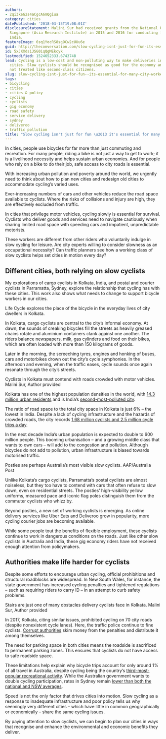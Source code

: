 ```yaml
---
authors:
- 2qi3keG2s4aCgcA6mQgiua
category: cities
datePublished: '2018-03-15T19:08:01Z'
disclosureStatement: Malini Sur had received grants from the National University of
  Singapore (Asia Research Institute) in 2015 and 2016 for conducting fieldwork in
  India.
featureImage: 6sq1YocRS8sgOCw2cUUu6e
guid: http://theconversation.com/slow-cycling-isnt-just-for-fun-its-essential-for-many-city-workers-92505
id: 5xJKXds1JSG0iqQgMEkcyk
lastmodified: 1524652333.6743748
lead: Cycling is a low-cost and non-polluting way to make deliveries in congested
  cities. Slow cyclists should be recognised as good for the economy and environment,
  not treated like second-class citizens.
slug: slow-cycling-isnt-just-for-fun--its-essential-for-many-city-workers
tags:
- bicycling
- cities
- cities & policy
- cycling
- cyclists
- gig economy
- road safety
- service delivery
- sydney
- deliveroo
- traffic pollution
title: "Slow cycling isn't just for fun \u2013 it's essential for many city workers"
---
```

In cities, people use bicycles for far more than just commuting and recreation. For many people, riding a bike is not just a way to get to work; it is a livelihood necessity and helps sustain urban economies. And for people who rely on a bike to do their job, safe access to city roads is essential. 

With increasing urban pollution and poverty around the world, we urgently need to think about how to plan new cities and redesign old cities to accommodate cycling’s varied uses.

Ever-increasing numbers of cars and other vehicles reduce the road space available to cyclists. Where the risks of collisions and injury are high, they are effectively excluded from traffic. 

In cities that privilege motor vehicles, cycling slowly is essential for survival. Cyclists who deliver goods and services need to navigate cautiously when sharing limited road space with speeding cars and impatient, unpredictable motorists. 

These workers are different from other riders who voluntarily indulge in slow cycling for leisure. Are city experts willing to consider slowness as an occupational necessity? Can traffic planners see how a working class of slow cyclists helps set cities in motion every day? 

## Different cities, both relying on slow cyclists

My explorations of cargo cyclists in Kolkata, India, and postal and courier cyclists in Parramatta, Sydney, explore the relationship that cycling has with these cities. This work also shows what needs to change to support bicycle workers in our cities.

Life Cycle explores the place of the bicycle in the everyday lives of city dwellers in Kolkata.

In Kolkata, cargo cyclists are central to the city’s informal economy. At dawn, the sounds of creaking bicycles fill the streets as heavily greased chains rotate and aluminium containers clank against one another. The riders balance newspapers, milk, gas cylinders and food on their bikes, which are often loaded with more than 150 kilograms of goods. 

Later in the morning, the screeching tyres, engines and honking of buses, cars and motorbikes drown out the city’s cycle symphonies. In the afternoon and evening, when the traffic eases, cycle sounds once again resonate through the city’s streets. 

[](https://images.theconversation.com/files/209641/original/file-20180309-30994-9z2nz5.jpg?ixlib=rb-1.1.0&q=45&auto=format&w=1000&fit=clip) Cyclists in Kolkata must contend with roads crowded with motor vehicles. Malini Sur, Author provided

Kolkata has one of the highest population densities in the world, with [14.3 million urban residents](http://worldpopulationreview.com/world-cities/kolkata-population/) and is India’s [second-most-polluted city](http://www.indiaenvironmentportal.org.in/content/381267/citizens-report-air-quality-and-mobility-in-kolkata/).

The ratio of road space to the total city space in Kolkata is just 6% – the lowest in India. Despite a lack of cycling infrastructure and the hazards of crowded roads, the city records [1.68 million cyclists and 2.5 million cycle trips a day](http://switchon.org.in/case.pdf).

In the next decade India’s urban population is expected to double to 600 million people. This booming urbanisation – and a growing middle class that wants to own cars – will add to the congestion and pollution. Although bicycles do not add to pollution, urban infrastructure is biased towards motorised traffic.

[](https://images.theconversation.com/files/209636/original/file-20180309-30972-1a17b37.jpg?ixlib=rb-1.1.0&q=45&auto=format&w=1000&fit=clip) Posties are perhaps Australia’s most visible slow cyclists. AAP/Australia Post

Unlike Kolkata’s cargo cyclists, Parramatta’s postal cyclists are almost noiseless, but they too have to contend with cars that often refuse to slow down, even on residential streets. The posties’ high-visibility yellow uniforms, measured pace and iconic flag poles distinguish them from the commuter cyclists who whizz by.

Beyond posties, a new set of working cyclists is emerging. As online delivery services like Uber Eats and Deliveroo grow in popularity, more cycling courier jobs are becoming available. 

While some people tout the benefits of flexible employment, these cyclists continue to work in dangerous conditions on the roads. Just like other slow cyclists in Australia and India, these gig economy riders have not received enough attention from policymakers.

## Authorities make life harder for cyclists

Despite some efforts to encourage urban cycling, official prohibitions and structural roadblocks are widespread. In New South Wales, for instance, the state government has increased cycling penalties and tightened regulations – such as requiring riders to carry ID – in an attempt to curb safety problems. 

[](https://images.theconversation.com/files/209643/original/file-20180309-30989-1n5mql9.jpeg?ixlib=rb-1.1.0&q=45&auto=format&w=1000&fit=clip) Stairs are just one of many obstacles delivery cyclists face in Kolkata. Malini Sur, Author provided

In 2017, Kolkata, citing similar issues, prohibited cycling on 70 city roads (despite nonexistent cycle lanes). Here, the traffic police continue to fine cyclists. [Corrupt authorities](https://scroll.in/article/828176/in-kolkata-citizens-resist-police-attempts-to-squeeze-bicycles-off-the-road) skim money from the penalties and distribute it among themselves. 

The need for parking space in both cities means the roadside is sacrificed to permanent parking zones. This ensures that cyclists do not have access to safe roadside space. 

These limitations help explain why bicycle trips account for only around 1% of all travel in Australia, despite cycling being the country’s [third-most-popular recreational activity](https://journals.humankinetics.com/doi/abs/10.1123/jpah.7.2.267). While the Australian government wants to double cycling participation, rates in Sydney remain [lower than both the national and NSW averages](http://www.bicyclecouncil.com.au/publication/national-cycling-participation-survey-2015).

Speed is not the only factor that drives cities into motion. Slow cycling as a response to inadequate infrastructure and poor policy tells us why seemingly very different cities – which have little in common geographically or economically – share the same cycling issues. 

By paying attention to slow cyclists, we can begin to plan our cities in ways that recognise and enhance the environmental and economic benefits they deliver.